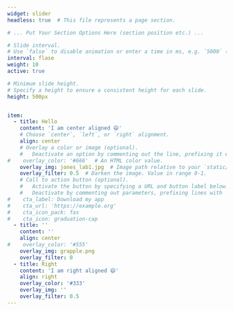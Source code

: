 ```yaml
---
widget: slider
headless: true  # This file represents a page section.

# ... Put Your Section Options Here (section position etc.) ...

# Slide interval.
# Use `false` to disable animation or enter a time in ms, e.g. `5000` (5s).
interval: flase
weight: 10
active: true

# Minimum slide height.
# Specify a height to ensure a consistent height for each slide.
height: 500px


item:
  - title: Hello
    content: 'I am center aligned 😄'
    # Choose `center`, `left`, or `right` alignment.
    align: center 
    # Overlay a color or image (optional).
    #   Deactivate an option by commenting out the line, prefixing it with `#`.
#    overlay_color: '#666'  # An HTML color value.
    overlay_img: jones_lab1.jpg  # Image path relative to your `static/media/` folder
    overlay_filter: 0.5  # Darken the image. Value in range 0-1.
    # Call to action button (optional).
    #   Activate the button by specifying a URL and button label below.
    #   Deactivate by commenting out parameters, prefixing lines with `#`.
#    cta_label: Download my app
#    cta_url: 'https://example.org'
#    cta_icon_pack: fas
#    cta_icon: graduation-cap
  - title: ''
    content: ''
    align: center
#    overlay_color: '#555'
    overlay_img: grapple.png
    overlay_filter: 0
  - title: Right
    content: 'I am right aligned 😄'
    align: right
    overlay_color: '#333'
    overlay_img: ''
    overlay_filter: 0.5
---
```

